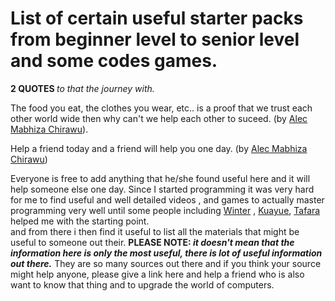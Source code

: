 # List of certain useful starter packs from beginner level to senior level and some codes games.

<b>2 QUOTES </b><i> to that the journey with.</i> 

The food you eat, the clothes you wear, etc.. is a proof that we trust each other world wide then why can't we help each other to suceed. (by [Alec Mabhiza Chirawu](https://github.com/Captaincheq/)).

Help a friend today and a friend will help you one day. (by [Alec Mabhiza Chirawu](https://github.com/Captaincheq/))


Everyone is free to add anything that he/she found useful here and it will help someone else one day.
Since I started programming it was very hard for me to find useful and well detailed videos , and games to actually master 
programming very well until some people including [Winter](https://github.com/Sierra007117) , [Kuayue](https://github.com/Sierra007117), [Tafara](https://github.com/TafaraLanka) helped me with the starting point.<br> and from there i then find it useful to list all the materials that might be useful to someone out their. <b>PLEASE NOTE:<i> it doesn't mean that the information here is only the most useful, there is lot of useful information out there.</i></b> They are so many sources out there and if you think your source might help anyone, please give a link here  and help a friend who is also want to know that thing and to upgrade the world of computers. 
